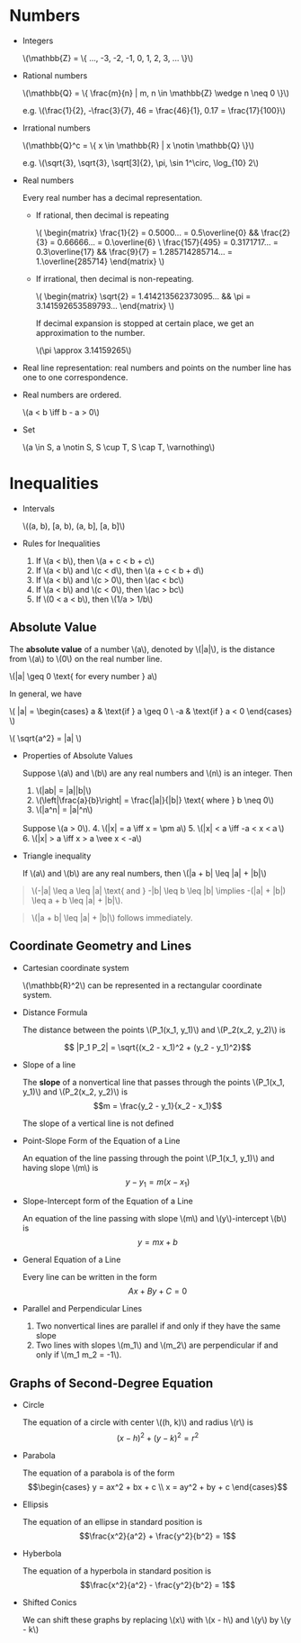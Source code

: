 # Numbers

* Integers

    \\(\mathbb{Z} = \\{ ..., -3, -2, -1, 0, 1, 2, 3, ... \\}\\) 
    
* Rational numbers

    \\(\mathbb{Q} = \\{ \frac{m}{n} | m, n \in \mathbb{Z} \wedge n \neq 0 \\}\\) 
    
    e.g. \\(\frac{1}{2}, -\frac{3}{7}, 46 = \frac{46}{1}, 0.17 = \frac{17}{100}\\) 
    
* Irrational numbers

    \\(\mathbb{Q}^c = \\{ x \in \mathbb{R} | x \notin \mathbb{Q} \\}\\)
    
    e.g. \\(\sqrt{3}, \sqrt{3}, \sqrt[3]{2}, \pi, \sin 1^\circ, \log_{10} 2\\)

* Real numbers
    
    Every real number has a decimal representation.
    * If rational, then decimal is repeating
     
        \\( 
        \begin{matrix} 
            \frac{1}{2} = 0.5000... = 0.5\overline{0} && 
            \frac{2}{3} = 0.66666... = 0.\overline{6} \\
            \frac{157}{495} = 0.3171717... = 0.3\overline{17} &&
            \frac{9}{7} = 1.285714285714... = 1.\overline{285714}
        \end{matrix}
        \\)

    * If irrational, then decimal is non-repeating.
    
        \\( 
        \begin{matrix}
            \sqrt{2} = 1.414213562373095... &&
            \pi = 3.141592653589793...
        \end{matrix}
        \\)
        
        If decimal expansion is stopped at certain place, we get an approximation to the number. 
        
        \\(\pi \approx 3.14159265\\)
        
* Real line representation: real numbers and points on the number line has one to one correspondence.

* Real numbers are ordered.

    \\(a < b \iff b - a > 0\\) 

* Set

    \\(a \in S, a \notin S, S \cup T, S \cap T, \varnothing\\)

# Inequalities
    
* Intervals

    \\((a, b), [a, b), (a, b], [a, b]\\)

* Rules for Inequalities

  1. If \\(a < b\\), then \\(a + c < b + c\\)
  2. If \\(a < b\\) and \\(c < d\\), then \\(a + c < b + d\\)
  3. If \\(a < b\\) and \\(c > 0\\), then \\(ac < bc\\)
  4. If \\(a < b\\) and \\(c < 0\\), then \\(ac > bc\\)
  5. If \\(0 < a < b\\), then \\(1/a > 1/b\\)

## Absolute Value

The __absolute value__ of a number \\(a\\), denoted by \\(|a|\\), is the distance from \\(a\\) to \\(0\\) on the real number line.
 
\\(|a| \geq 0 \text{ for every number } a\\)

In general, we have

\\( |a| = \begin{cases}
     a  & \text{if }  a \geq 0 \\
     -a & \text{if }  a < 0 
    \end{cases} \\)
    
\\( \sqrt{a^2} = |a| \\)

* Properties of Absolute Values

    Suppose \\(a\\) and \\(b\\) are any real numbers and \\(n\\) is an integer. Then
    1. \\(|ab| = |a||b|\\)
    2. \\(\left|\frac{a}{b}\right| = \frac{|a|}{|b|} \text{ where } b \neq 0\\)
    3. \\(|a^n| = |a|^n\\)

    Suppose \\(a > 0\\). 
    4. \\(|x| = a \iff x = \pm a\\)
    5. \\(|x| < a \iff -a < x <ａ\\)
    6. \\(|x| > a \iff x > a \vee x < -a\\)
    
* Triangle inequality

    If \\(a\\) and \\(b\\) are any real numbers, then \\(|a + b| \leq |a| + |b|\\)

>    \\(-|a| \leq a \leq |a| \text{ and } -|b| \leq b \leq |b| \implies -(|a| + |b|) \leq a + b \leq |a| + |b|\\).

>    \\(|a + b| \leq |a| + |b|\\) follows immediately.
    
## Coordinate Geometry and Lines

* Cartesian coordinate system

    \\(\mathbb{R}^2\\) can be represented in a rectangular coordinate system.
    
* Distance Formula

    The distance between the points \\(P_1(x_1, y_1)\\) and \\(P_2(x_2, y_2)\\) is
    
    $$ |P_1 P_2| = \sqrt{(x_2 - x_1)^2 + (y_2 - y_1)^2}$$
    
* Slope of a line

    The __slope__ of a nonvertical line that passes through the points \\(P_1(x_1, y_1)\\) and \\(P_2(x_2, y_2)\\) is $$m = \frac{y_2 - y_1}{x_2 - x_1}$$
    
    The slope of a vertical line is not defined
    
* Point-Slope Form of the Equation of a Line

    An equation of the line passing through the point \\(P_1(x_1, y_1)\\) and having slope \\(m\\) is $$y - y_1 = m(x - x_1)$$

* Slope-Intercept form of the Equation of a Line

    An equation of the line passing with slope \\(m\\) and \\(y\\)-intercept \\(b\\) is $$y = mx + b$$

* General Equation of a Line

    Every line can be written in the form $$Ax + By + C = 0$$
    
* Parallel and Perpendicular Lines

    1. Two nonvertical lines are parallel if and only if they have the same slope
    2. Two lines with slopes \\(m_1\\) and \\(m_2\\) are perpendicular if and only if \\(m_1 m_2 = -1\\).
    
## Graphs of Second-Degree Equation

* Circle

    The equation of a circle with center \\((h, k)\\) and radius \\(r\\) is $$(x-h)^2 + (y-k)^2 = r^2$$
    
* Parabola

    The equation of a parabola is of the form 
    $$\begin{cases}
        y = ax^2 + bx + c \\ 
        x = ay^2 + by + c
    \end{cases}$$

* Ellipsis

    The equation of an ellipse in standard position is $$\frac{x^2}{a^2} + \frac{y^2}{b^2} = 1$$

* Hyberbola

    The equation of a hyperbola in standard position is $$\frac{x^2}{a^2} - \frac{y^2}{b^2} = 1$$
    
* Shifted Conics

    We can shift these graphs by replacing \\(x\\) with \\(x - h\\) and \\(y\\) by \\(y - k\\)

